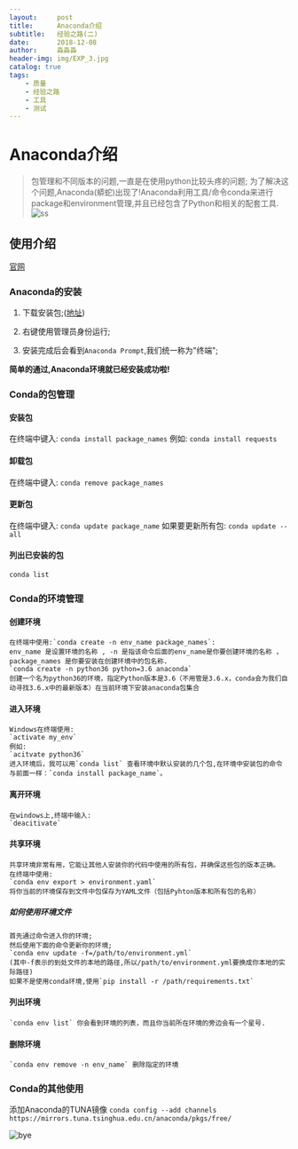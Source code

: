 ```yaml
---
layout:     post                   
title:      Anaconda介绍          
subtitle:   经验之路(二)
date:       2018-12-08            
author:     淼淼淼                   
header-img: img/EXP_3.jpg
catalog: true                       
tags:                               
    - 质量
    - 经验之路
    - 工具
    - 测试
---
```


# Anaconda介绍

>包管理和不同版本的问题,一直是在使用python比较头疼的问题;
>为了解决这个问题,Anaconda(蟒蛇)出现了!Anaconda利用工具/命令conda来进行package和environment管理,并且已经包含了Python和相关的配套工具.
> ![ss](https://www.anaconda.com/wp-content/themes/anaconda/images/logo-dark.png)

## 使用介绍

[官网](https://www.anaconda.com/)

### Anaconda的安装

1. 下载安装包;([地址](https://www.anaconda.com/download/#macos))

2. 右键使用管理员身份运行;

3. 安装完成后会看到`Anaconda Prompt`,我们统一称为"终端";
  
  **简单的通过,Anaconda环境就已经安装成功啦!**

### Conda的包管理

#### 安装包

在终端中键入:
`conda install package_names`
例如:
`conda install requests`

#### 卸载包

在终端中键入:
`conda remove package_names`

#### 更新包

在终端中键入:
`conda update package_name`
如果要更新所有包:
`conda update --all`

#### 列出已安装的包

`conda list`

### Conda的环境管理

#### 创建环境

    在终端中使用:`conda create -n env_name package_names`: 
    env_name 是设置环境的名称 , -n 是指该命令后面的env_name是你要创建环境的名称 ，package_names 是你要安装在创建环境中的包名称.
    `conda create -n python36 python=3.6 anaconda`
    创建一个名为python36的环境，指定Python版本是3.6（不用管是3.6.x，conda会为我们自动寻找3.6.x中的最新版本）在当前环境下安装anaconda包集合

#### 进入环境

    Windows在终端使用:
    `activate my_env`
    例如:
    `acitvate python36`
    进入环境后，我可以用`conda list` 查看环境中默认安装的几个包,在环境中安装包的命令与前面一样：`conda install package_name`。

#### 离开环境

    在windows上,终端中输入:
    `deacitivate`

#### 共享环境

    共享环境非常有用，它能让其他人安装你的代码中使用的所有包，并确保这些包的版本正确。
    在终端中使用:
    `conda env export > environment.yaml`
    将你当前的环境保存到文件中包保存为YAML文件（包括Pyhton版本和所有包的名称）

##### 如何使用环境文件

    首先通过命令进入你的环境;
    然后使用下面的命令更新你的环境;
    `conda env update -f=/path/to/environment.yml`
    (其中-f表示的到处文件的本地的路径,所以/path/to/environment.yml要换成你本地的实际路径)
    如果不是使用conda环境,使用`pip install -r /path/requirements.txt`

#### 列出环境

    `conda env list` 你会看到环境的列表，而且你当前所在环境的旁边会有一个星号.

#### 删除环境

    `conda env remove -n env_name` 删除指定的环境

### Conda的其他使用

添加Anaconda的TUNA镜像
`conda config --add channels https://mirrors.tuna.tsinghua.edu.cn/anaconda/pkgs/free/`

![bye](https://i.loli.net/2020/07/18/As9UOXhr8Kl4IQe.png)
